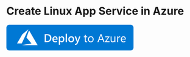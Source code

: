 # Create Linux App Service in Azure

<a href="https://portal.azure.com/#create/Microsoft.Template/uri/https%3A%2F%2Fraw.githubusercontent.com%2Fignasiduran%2Fazure-web-app%2Fmaster%2Fazuredeploy.json" target="_blank">
    <img src="https://raw.githubusercontent.com/Azure/azure-quickstart-templates/master/1-CONTRIBUTION-GUIDE/images/deploytoazure.svg?sanitize=true"/>
</a>
